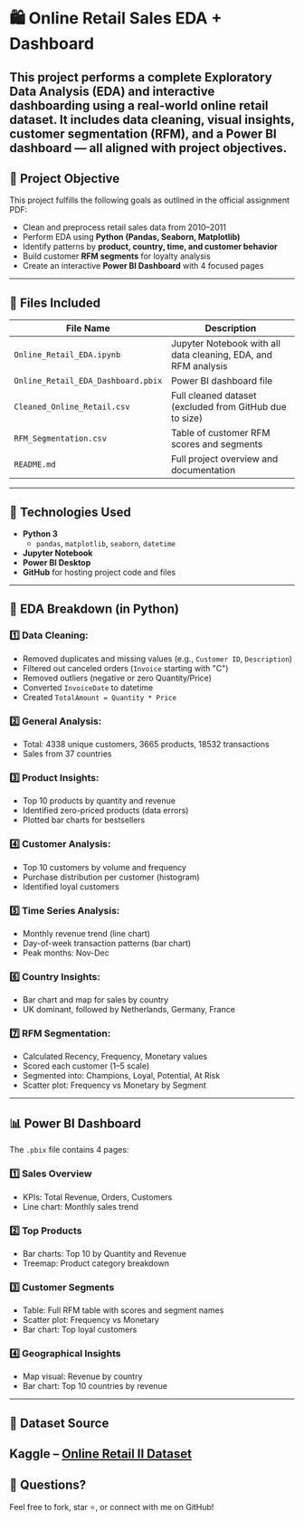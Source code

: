 # 🛍️ Online Retail Sales EDA + Dashboard
This project performs a complete **Exploratory Data Analysis (EDA)** and **interactive dashboarding** using a real-world online retail dataset. It includes data cleaning, visual insights, customer segmentation (RFM), and a Power BI dashboard — all aligned with project objectives.
---
## 📘 Project Objective
This project fulfills the following goals as outlined in the official assignment PDF:
- Clean and preprocess retail sales data from 2010–2011
- Perform EDA using **Python (Pandas, Seaborn, Matplotlib)**
- Identify patterns by **product, country, time, and customer behavior**
- Build customer **RFM segments** for loyalty analysis
- Create an interactive **Power BI Dashboard** with 4 focused pages
---
## 📂 Files Included
| File Name | Description |
|-----------|-------------|
| `Online_Retail_EDA.ipynb` | Jupyter Notebook with all data cleaning, EDA, and RFM analysis |
| `Online_Retail_EDA_Dashboard.pbix` | Power BI dashboard file |
| `Cleaned_Online_Retail.csv` | Full cleaned dataset (excluded from GitHub due to size) |
| `RFM_Segmentation.csv` | Table of customer RFM scores and segments |
| `README.md` | Full project overview and documentation |
---
## 🧪 Technologies Used
- **Python 3**
  - `pandas`, `matplotlib`, `seaborn`, `datetime`
- **Jupyter Notebook**
- **Power BI Desktop**
- **GitHub** for hosting project code and files
---
## 🔎 EDA Breakdown (in Python)
### 1️⃣ Data Cleaning:
- Removed duplicates and missing values (e.g., `Customer ID`, `Description`)
- Filtered out canceled orders (`Invoice` starting with "C")
- Removed outliers (negative or zero Quantity/Price)
- Converted `InvoiceDate` to datetime
- Created `TotalAmount = Quantity * Price`

### 2️⃣ General Analysis:
- Total: 4338 unique customers, 3665 products, 18532 transactions
- Sales from 37 countries

### 3️⃣ Product Insights:
- Top 10 products by quantity and revenue
- Identified zero-priced products (data errors)
- Plotted bar charts for bestsellers

### 4️⃣ Customer Analysis:
- Top 10 customers by volume and frequency
- Purchase distribution per customer (histogram)
- Identified loyal customers

### 5️⃣ Time Series Analysis:
- Monthly revenue trend (line chart)
- Day-of-week transaction patterns (bar chart)
- Peak months: Nov-Dec

### 6️⃣ Country Insights:
- Bar chart and map for sales by country
- UK dominant, followed by Netherlands, Germany, France

### 7️⃣ RFM Segmentation:
- Calculated Recency, Frequency, Monetary values
- Scored each customer (1–5 scale)
- Segmented into: Champions, Loyal, Potential, At Risk
- Scatter plot: Frequency vs Monetary by Segment
---
## 📊 Power BI Dashboard
The `.pbix` file contains 4 pages:
### 1️⃣ Sales Overview
- KPIs: Total Revenue, Orders, Customers
- Line chart: Monthly sales trend
### 2️⃣ Top Products
- Bar charts: Top 10 by Quantity and Revenue
- Treemap: Product category breakdown
### 3️⃣ Customer Segments
- Table: Full RFM table with scores and segment names
- Scatter plot: Frequency vs Monetary
- Bar chart: Top loyal customers
### 4️⃣ Geographical Insights
- Map visual: Revenue by country
- Bar chart: Top 10 countries by revenue
---
## 📌 Dataset Source
Kaggle – [Online Retail II Dataset](https://www.kaggle.com/datasets/vijayuv/onlineretail)
---
## 📩 Questions?
Feel free to fork, star ⭐, or connect with me on GitHub!
